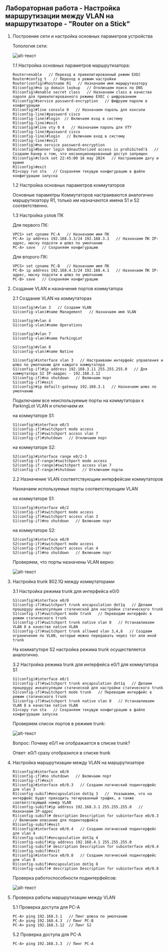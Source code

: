 ## Лабораторная работа - Настройка маршрутизации между VLAN на маршрутизаторе - "Router on a Stick"

1. Построение сети и настройка основных параметров устройства
    
    Топология сети:

    ![alt-текст](https://github.com/Galo9/HW_Network_engineer/blob/main/HW-1/HW1_topology.PNG)
    
    1.1 Настройка основных параметров маршрутизатора:

    ```
    Router>enable   // Переход в привелигированный режим EXEC
    Router#config t   // Переход в режим настройки
    Router(config)#hostname R1   // Назначаем имя маршрутизатору
    R1(config)#no ip domain lookup   // Отключаем поиск по DNS
    R1(config)#enable secret class   // Назначаем class в качестве пароля для привилегированного режима EXEC с шифрованием
    R1(config)#service password-encryption   // Шифруем пароли в конфигурации
    R1(config)#line console 0   // Назначаем пароль для консоли
    R1(config-line)#password cisco
    R1(config-line)#login  // Включаем вход в систему
    R1(config-line)#exit
    R1(config)#line vty 0 4   // Назначаем пароль для VTY
    R1(config-line)#password cisco
    R1(config-line)#login   // Включаем вход в систему
    R1(config-line)#exit
    R1(config)#no service password-encryption
    R1(config)#banner login $Unauthorized access is prohibited!$   // Создаем банер о том, что несанкционированный доступ запрещен
    R1(config)#clock set 22:45:00 16 may 2024   // Настраиваем дату и время
    R1(config)#exit
    R1>copy run sta   // Сохраняем текущую конфигурацию в файле конфигурации запуска
    ```
    
    1.2 Настройка основных параметров коммутаторов
    
    Основные параметры Коммутаторов настраиваются аналогично маршрутизатору R1, только им назначаются имена S1 и S2 соответственно.    

    1.3 Настройка узлов ПК

    Для первого ПК:
    ```
    VPCS> set cpname PC-A   // Назначаем имя ПК
    PC-A> ip address 192.168.3.3/24 192.168.3.1   // Назначаем ПК IP-адрес, маску подсети и шлюз по умолчанию
    PC-A> save   // Сохраняем конфигурацию
    ```
    Для второго ПК:
    ```
    VPCS> set cpname PC-B   // Назначаем имя ПК
    PC-B> ip address 192.168.4.3/24 192.168.4.1   // Назначаем ПК IP-адрес, маску подсети и шлюз по умолчанию
    PC-B> save   // Сохраняем конфигурацию
    ```


2. Создание VLAN и назначение портов коммутатора
    
    2.1 Создание VLAN на коммутаторах

    ```
    S1(config)#vlan 3   // Создаем VLAN
    S1(config-vlan)#name Management   // Назначаем имя VLAN

    S1(config)#vlan 4
    S1(config-vlan)#name Operations

    S1(config)#vlan 7
    S1(config-vlan)#name ParkingLot

    S1(config)#vlan 8
    S1(config-vlan)#name Native

    S1(config)#interface vlan 3   // Настраиваем интерфейс управления и шлюз по умолчанию для каждого коммутатора
    S1(config-if)#ip address 192.168.3.11 255.255.255.0   // Для коммутатора S2 IP-аадрес - 192.168.3.12
    S1(config-if)#no shutdown   // Включаем порт
    S1(config-if)#exit
    S1(config)#ip defailt-gateway 192.168.3.1   // Назначаем шлюз по умолчанию
    ```
    
    Подключаем все неиспользуемые порты на коммутаторах к ParkingLot VLAN и отключаем их
    
    на коммутаторе S1:
    ```
    S1(config)#interface e0/3 
    S1(config-if)#switchport mode access
    S1(config-if)#switchport access vlan 7
    S1(config-if)#shutdown   // Отключаем порт
    ```
    на коммутаторе S2:
    ```
    S2(config)#interface range e0/2-3
    S2(config-if-range)#switchport mode access
    S2(config-if-range)#switchport access vlan 7
    S2(config-if-range)#shutdown   // Отключаем порты
    ```

    2.2 Назначение VLAN соответствующим интерфейсам коммутаторов
    
    Назначаем используемые порты соответствующим VLAN

    на коммутаторе S1:
    ```
    S1(config)#interface e0/2
    S1(config-if)#switchport mode access
    S1(config-if)#switchport access vlan 3 
    S1(config-if)#no shutdown   // Включаем порт

    ```
    на коммутаторе S2:
    ```
    S2(config)#interface e0/0
    S2(config-if)#switchport mode access
    S2(config-if)#switchport access vlan 4 
    S2(config-if)#no shutdown   // Включаем порт
    ```
    
    Проверяем, что порты назначены VLAN верно:

    ![alt-текст](https://github.com/Galo9/HW_Network_engineer/blob/main/HW-1/HW1_trunk.PNG)


3. Настройка trunk 802.1Q между коммутаторами

    3.1 Настройка режима trunk для интерфейса е0/0

    ```
    S1(config)#interface e0/0
    S1(config-if)#switchport trunk encapsulation dot1q   // Делаем процедуру инкапсуляции статической для настройки статического trunk 
    S1(config-if)#switchport mode trunk   // Переводим интерфейс в режим статического trunk
    S1(config-if)#switchport trunk native vlan 8   // Устанавливаем VLAN 8 в качестве native VLAN
    S1(config-if)#switchport trunk allowed vlan 3,4,8   // Создаем ограничение по VLAN, которые можно передавать через тот или иной trunk

    ```
    На комматуторе S2 настройка режима trunk осуществляется аналогично.

    3.2 Настройка режима trunk для интерфейса е0/1 для коммутатора S1

    ```
    S1(config)#interface e0/1
    S1(config-if)#switchport trunk encapsulation dot1q   // Делаем процедуру инкапсуляции статической для настройки статического trunk 
    S1(config-if)#switchport mode trunk   // Переводим интерфейс в режим статического trunk
    S1(config-if)#switchport trunk native vlan 8   // Устанавливаем VLAN 8 в качестве native VLAN
    S1>copy run sta   // Сохраняем текущую конфигурацию в файле конфигурации запуска
    ```

    Проверяем список портов в режиме trunk:

    ![alt-текст](https://github.com/Galo9/HW_Network_engineer/blob/main/HW-1/HW1_trunk.PNG)

    Вопрос: Почему e0/1 не отображается в списке trunk?
    
    Ответ: e0/1 сразу отобразился в списке trunk


4. Настройка маршрутизации между VLAN на маршрутизаторе

    ```
    R1(config)#interface e0/0
    R1(config-if)#no shutdown   // Включаем порт
    R1(config-if)#exit
    R1(config)#interface e0/0.3   // Создаем логический подинтерфейс для vlan 3
    R1(config-subif)#encapsulation dot1q 3   //  Указываем, что на интерфейс будет приходить тегированный трафик, а также соответствующий номер VLAN
    R1(config-subif)#ip address 192.168.3.1 255.255.255.0   // Назначаем IP-адрес 
    R1(config-subif)# description Description for subinterface e0/0.3   // Включаем описание для подинтерфейса
    R1(config-subif)#exit
    R1(config)#interface e0/0.4   // Создаем логический подинтерфейс для vlan 4
    R1(config-subif)#encapsulation dot1q 4
    R1(config-subif)#ip address 192.168.4.1 255.255.255.0    
    R1(config-subif)# description Description for subinterface e0/0.4   
    R1(config-subif)#exit
    R1(config)#interface e0/0.8   // Создаем логический подинтерфейс для vlan 8
    R1(config-subif)#encapsulation dot1q 8
    R1(config-subif)# description Description for subinterface e0/0.8 
    ```
    Проверка работоспособности подинтерфейсов:

    ![alt-текст](https://github.com/Galo9/HW_Network_engineer/blob/main/HW-1/HW1_interfaces.PNG)


5. Проверка работы маршрутизации между VLAN

    5.1 Проверка доступа для PC-A
    ```
    PC-A> ping 192.168.3.1   // Пинг шлюза по умолчанию
    PC-A> ping 192.168.4.3  // Пинг PC-B
    PC-A> ping 192.168.3.12  // Пинг S2
    ```

    5.2 Проверка доступа для PC-A
    ```
    PC-A> ping 192.168.3.3  // Пинг PC-A
    ```
    